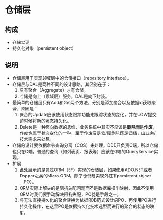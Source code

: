 # 仓储层

## 构成

* 仓储实现
* 持久化对象（persistent object）

## 说明

* 仓储层用于实现领域层中的仓储接口（repository interface）。
* 仓储层与DAL是两种不同的设计思路，其区别在于：
  1. 只有聚合（Aggregate）才有仓储。
  2. 仓储是向上（领域层）服务，DAL是向下封装。
* 最简单的仓储层只有Add和Get两个方法，分别是添加聚合以及依据Id获取聚合，原因是：
  1. 聚合的Update应该使用状态跟踪功能来跟踪状态的变化，并在UOW提交的时候将新的状态持久化。
  2. Delete是一种面向数据的思维，业务系统中其实不应该是**删除**而是**作废**，作废也属于状态变化的一种，至于作废后是软/硬删除还是归档，由业务/技术需求来处理。
* 仓储的设计要依据命令查询分离（CQS）来处理，DDD只负责C端，所以仓储也只在C端，普通的查询（如列表页、报表等）应该在Q端的QueryService实现。
* 扩展：
  1. 此处展示的是通过ORM（EF）实现的仓储层，如果使用ADO.NET或者Dapper之类的Micro ORM，除了仓储层实现外还有persistent object（PO）。
  2. ORM实际上解决的是阻抗失配问题而不是数据库操作映射，因此不使用ORM时我们要手动解决阻抗失配，PO就是手段之一。
  3. 将无法直接持久化的聚合转换为依据RDB范式设计的PO，再使用PO进行持久化操作，在这里PO是依据持久化技术选型而进行的聚合的状态的映射。

